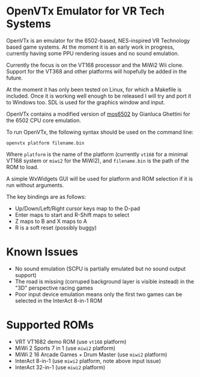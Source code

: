 # OpenVTx Emulator for VR Tech Systems

OpenVTx is an emulator for the 6502-based, NES-inspired VR Technology based game systems. At the moment
it is an early work in progress, currently having some PPU rendering issues and no sound emulation.

Currently the focus is on the VT168 processor and the MiWi2 Wii clone. Support for the VT368 and other
platforms will hopefully be added in the future.

At the moment it has only been tested on Linux, for which a Makefile is included. Once it is working well enough
to be released I will try and port it to Windows too. SDL is used for the graphics window and input.

OpenVTx contains a modified version of [mos6502](https://github.com/gianlucag/mos6502) by Gianluca Ghettini for the 6502 CPU core emulation.

To run OpenVTx, the following syntax should be used on the command line:

```
openvtx platform filename.bin
```

Where `platform` is the name of the platform (currently `vt168` for a minimal VT168 system or `miwi2` for the MiWi2), and
`filename.bin` is the path of the ROM to load.

A simple WxWidgets GUI will be used for platform and ROM selection if it is run without arguments.

The key bindings are as follows:
 - Up/Down/Left/Right cursor keys map to the D-pad
 - Enter maps to start and R-Shift maps to select
 - Z maps to B and X maps to A
 - R is a soft reset (possibly buggy)
 
# Known Issues
 - No sound emulation (SCPU is partially emulated but no sound output support)
 - The road is missing (corruped background layer is visible instead) in the "3D" perspective racing games
 - Poor input device emulation means only the first two games can be selected in the InterAct 8-in-1 ROM
 
# Supported ROMs
  - VRT VT1682 demo ROM (use `vt168` platform)
  - MiWi 2 Sports 7 in 1 (use `miwi2` platform)
  - MiWi 2 16 Arcade Games + Drum Master (use `miwi2` platform)
  - InterAct 8-in-1 (use `miwi2` platform, note above input issue)
  - InterAct 32-in-1 (use `miwi2` platform)
